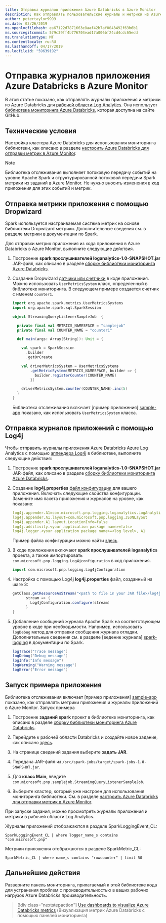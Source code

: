 ```yaml
---
title: Отправка журналов приложения Azure Databricks в Azure Monitor
description: Как отправлять пользовательские журналы и метрики из Azure Databricks в Azure Monitor
author: petertaylor9999
ms.date: 03/26/2019
ms.openlocfilehash: ea67122d7871663e8aaf42b7af0043492f63b6b1
ms.sourcegitcommit: 579c39ff4b776704ead17a006bf24cd4cdc65edd
ms.translationtype: MT
ms.contentlocale: ru-RU
ms.lasthandoff: 04/17/2019
ms.locfileid: "59639192"
---
```

# <a name="send-azure-databricks-application-logs-to-azure-monitor"></a>Отправка журналов приложения Azure Databricks в Azure Monitor

В этой статье показано, как отправлять журналы приложения и метрики из Azure Databricks для [рабочей области Log Analytics](/azure/azure-monitor/platform/manage-access). Она использует [библиотека мониторинга Azure Databricks](https://github.com/mspnp/spark-monitoring), которая доступна на сайте GitHub.

## <a name="prerequisites"></a>Технические условия

Настройка кластера Azure Databricks для использования мониторинга библиотеки, как описано в разделе [настроить Azure Databricks для отправки метрик в Azure Monitor][config-cluster].

> [!NOTE]
> Библиотека отслеживания выполняет потоковую передачу событий на уровне Apache Spark и структурированной потоковой передачи Spark метрики из заданий в Azure Monitor. Не нужно вносить изменения в код приложения для этих событий и метрик.

## <a name="send-application-metrics-using-dropwizard"></a>Отправка метрики приложения с помощью Dropwizard

Spark используется настраиваемая система метрик на основе библиотеки Dropwizard метрики. Дополнительные сведения см. в разделе [метрики](https://spark.apache.org/docs/latest/monitoring.html#metrics) в документации по Spark.

Для отправки метрик приложения из кода приложения в Azure Databricks в Azure Monitor, выполните следующие действия.

1. Построение **spark прослушивателей loganalytics-1.0-SNAPSHOT.jar** JAR-файл, как описано в разделе [сборку библиотеки мониторинга Azure Databricks][build-lib].

1. Создание Dropwizard [датчики или счетчики](https://metrics.dropwizard.io/4.0.0/manual/core.html) в коде приложения. Можно использовать `UserMetricsSystem` класс, определенный в библиотеке мониторинга. В следующем примере создается счетчик с именем `counter1`.

    ```Scala
    import org.apache.spark.metrics.UserMetricsSystems
    import org.apache.spark.sql.SparkSession

    object StreamingQueryListenerSampleJob  {

      private final val METRICS_NAMESPACE = "samplejob"
      private final val COUNTER_NAME = "counter1"

      def main(args: Array[String]): Unit = {

        val spark = SparkSession
          .builder
          .getOrCreate

        val driverMetricsSystem = UserMetricsSystems
            .getMetricSystem(METRICS_NAMESPACE, builder => {
              builder.registerCounter(COUNTER_NAME)
            })

        driverMetricsSystem.counter(COUNTER_NAME).inc(5)
      }
    }
    ```

    Библиотека отслеживания включает [пример приложения] [ sample-app] показано, как использовать `UserMetricsSystem` класса.

## <a name="send-application-logs-using-log4j"></a>Отправка журналов приложений с помощью Log4j

Чтобы отправить журналы приложения Azure Databricks Azure Log Analytics с помощью [аппендера Log4j](https://logging.apache.org/log4j/2.x/manual/appenders.html) в библиотеке, выполните следующие действия:

1. Построение **spark прослушивателей loganalytics-1.0-SNAPSHOT.jar** JAR-файл, как описано в разделе [сборку библиотеки мониторинга Azure Databricks][build-lib].

1. Создание **log4j.properties** [файл конфигурации](https://logging.apache.org/log4j/2.x/manual/configuration.html) для вашего приложения. Включать следующие свойства конфигурации. Замените имя пакета приложения и журналов на уровне, как показано:

    ```YAML
    log4j.appender.A1=com.microsoft.pnp.logging.loganalytics.LogAnalyticsAppender
    log4j.appender.A1.layout=com.microsoft.pnp.logging.JSONLayout
    log4j.appender.A1.layout.LocationInfo=false
    log4j.additivity.<your application package name>=false
    log4j.logger.<your application package name>=<log level>, A1
    ```

    Пример файла конфигурации можно найти [здесь][log4j.properties].

1. В коде приложения включают **spark прослушивателей loganalytics** проекта, а также импортировать `com.microsoft.pnp.logging.Log4jconfiguration` в код приложения.

    ```Scala
    import com.microsoft.pnp.logging.Log4jConfiguration
    ```

1. Настройка с помощью Log4j **log4j.properties** файл, созданный на шаге 3:

    ```Scala
    getClass.getResourceAsStream("<path to file in your JAR file>/log4j.properties")) {
          stream => {
            Log4jConfiguration.configure(stream)
          }
    }
    ```

1. Добавление сообщений журнала Apache Spark на соответствующем уровне в коде при необходимости. Например, использовать `logDebug` метод для отправки сообщения журнала отладки. Дополнительные сведения см. в разделе [ведение журнала] [ spark-logging] в документации по Spark.

    ```Scala
    logTrace("Trace message")
    logDebug("Debug message")
    logInfo("Info message")
    logWarning("Warning message")
    logError("Error message")
    ```

## <a name="run-the-sample-application"></a>Запуск примера приложения

Библиотека отслеживания включает [пример приложения] [ sample-app] показано, как отправлять метрики приложения и журналы приложений в Azure Monitor. Запуск примера

1. Построение **заданий spark** проект в библиотеке мониторинга, как описано в разделе [сборку библиотеки мониторинга Azure Databricks][build-lib].

1. Перейдите к рабочей области Databricks и создайте новое задание, как описано [здесь](https://docs.azuredatabricks.net/user-guide/jobs.html#create-a-job).

1. На странице сведений задания выберите **задать JAR**.

1. Передача JAR-файл из `/src/spark-jobs/target/spark-jobs-1.0-SNAPSHOT.jar`.

1. Для **класс Main**, введите `com.microsoft.pnp.samplejob.StreamingQueryListenerSampleJob`.

1. Выберите кластер, который уже настроен для использования мониторинга библиотеки. См. в разделе [настроить Azure Databricks для отправки метрик в Azure Monitor][config-cluster].

При запуске задания, можно просмотреть журналы приложения и метрики в рабочей области Log Analytics.

Журналы приложений отображаются в разделе SparkLoggingEvent_CL:

```Kusto
SparkLoggingEvent_CL | where logger_name_s contains "com.microsoft.pnp"
```

Метрики приложения отображаются в разделе SparkMetric_CL:

```Kusto
SparkMetric_CL | where name_s contains "rowcounter" | limit 50
```

## <a name="next-steps"></a>Дальнейшие действия

Разверните панель мониторинга, прилагаемый к этой библиотеке кода для устранения проблем с производительностью в ваших рабочих нагрузок Azure Databricks производительность.

> [!div class="nextstepaction"]
> [Use dashboards to visualize Azure Databricks metrics](./dashboards.md) (Визуализация метрик Azure Databricks с помощью панелей мониторинга)

<!-- links -->

[build-lib]: ./configure-cluster.md##build-the-azure-databricks-monitoring-library
[config-cluster]: ./configure-cluster.md
[log4j.properties]: https://github.com/mspnp/spark-monitoring/blob/master/src/spark-jobs/src/main/resources/com/microsoft/pnp/samplejob/log4j.properties
[sample-app]: https://github.com/mspnp/spark-monitoring/tree/master/src/spark-jobs
[spark-logging]: https://spark.apache.org/docs/2.3.0/api/java/org/apache/spark/internal/Logging.html